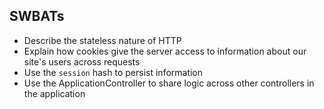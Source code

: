 ## SWBATs
- Describe the stateless nature of HTTP
- Explain how cookies give the server access to information about our site's users across requests
- Use the `session` hash to persist information
- Use the ApplicationController to share logic across other controllers in the application
